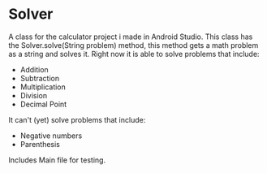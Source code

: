 # Solver
A class for the calculator project i made in Android Studio.
This class has the Solver.solve(String problem) method, this method gets a math problem as a string and solves it.
Right now it is able to solve problems that include:
* Addition
* Subtraction 
* Multiplication
* Division
* Decimal Point

It can't (yet) solve problems that include: 
* Negative numbers
* Parenthesis

Includes Main file for testing.
